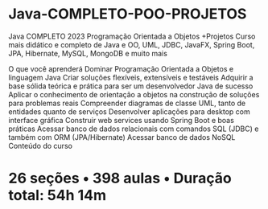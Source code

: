 # Java-COMPLETO-POO-PROJETOS
Java COMPLETO 2023 Programação Orientada a Objetos +Projetos Curso mais didático e completo de Java e OO, UML, JDBC, JavaFX, Spring Boot, JPA, Hibernate, MySQL, MongoDB e muito mais

O que você aprenderá
Dominar Programação Orientada a Objetos e linguagem Java
Criar soluções flexíveis, extensíveis e testáveis
Adquirir a base sólida teórica e prática para ser um desenvolvedor Java de sucesso
Aplicar o conhecimento de orientação a objetos na construção de soluções para problemas reais
Compreender diagramas de classe UML, tanto de entidades quanto de serviços
Desenvolver aplicações para desktop com interface gráfica
Construir web services usando Spring Boot e boas práticas
Acessar banco de dados relacionais com comandos SQL (JDBC) e também com ORM (JPA/Hibernate)
Acessar banco de dados NoSQL
Conteúdo do curso

<h1>26 seções • 398 aulas • Duração total: 54h 14m<h1/>

